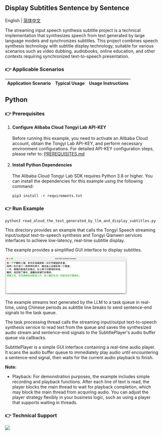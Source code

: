 ## Display Subtitles Sentence by Sentence

English | [简体中文](./README.md)

The streaming input speech synthesis subtitle project is a technical implementation that synthesizes speech from text generated by large language models and synchronizes subtitles. This project combines speech synthesis technology with subtitle display technology, suitable for various scenarios such as video dubbing, audiobooks, online education, and other contexts requiring synchronized text-to-speech presentation.

### :point_right: Applicable Scenarios

| Application Scenario | Typical Usage | Usage Instructions                |
|--------------|--------|---------------------|


## Python

### :point_right: Prerequisites

1. #### Configure Alibaba Cloud Tongyi Lab API-KEY

    Before running this example, you need to activate an Alibaba Cloud account, obtain the Tongyi Lab API-KEY, and perform necessary environment configurations. For detailed API-KEY configuration steps, please refer to: [PREREQUISITES.md](../../../../PREREQUISITES.md)

1. #### Install Python Dependencies

    The Alibaba Cloud Tongyi Lab SDK requires Python 3.8 or higher. You can install the dependencies for this example using the following command:
    ```commandline
    pip3 install -r requirements.txt
    ```

### :point_right: Run Example

```commandline
python3 read_aloud_the_text_generated_by_llm_and_display_subtitles.py
```

This directory provides an example that calls the Tongyi Speech streaming input/output text-to-speech synthesis and Tongyi Qianwen services interfaces to achieve low-latency, real-time subtitle display.

The example provides a simplified GUI interface to display subtitles.

<img src="../../../../docs/image/tts-with-subtitles/python-tts-with-subtitles.png" width="400"/>

The example streams text generated by the LLM to a task queue in real-time, using Chinese periods as subtitle line breaks to send sentence-end signals to the task queue.

The task processing thread calls the streaming input/output text-to-speech synthesis service to read text from the queue and saves the synthesized audio stream and sentence-end signals to the SubtitlePlayer's audio buffer queue via callbacks.

SubtitlePlayer is a simple GUI interface containing a real-time audio player. It scans the audio buffer queue to immediately play audio until encountering a sentence-end signal, then waits for the current audio playback to finish.

**Note:**

- Playback:
    For demonstration purposes, the example includes simple recording and playback functions. After each line of text is read, the player blocks the main thread to wait for playback completion, which may block the main thread from acquiring audio.
    You can adjust the player strategy flexibly in your business logic, such as using a player that supports waiting in threads.


[comment]: # (technical support of the sample)
### :point_right: Technical Support
<img src="https://dashscope.oss-cn-beijing.aliyuncs.com/samples/audio/group-en.png" width="400"/>